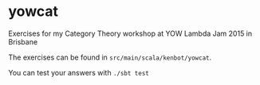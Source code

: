 yowcat
==========

Exercises for my Category Theory workshop at YOW Lambda Jam 2015 in Brisbane

The exercises can be found in `src/main/scala/kenbot/yowcat`.

You can test your answers with `./sbt test`
